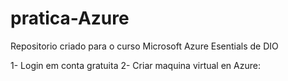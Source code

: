 # pratica-Azure
Repositorio criado para o curso Microsoft Azure Esentials de DIO 

1- Login em conta gratuita
2- Criar maquina virtual en Azure: 
